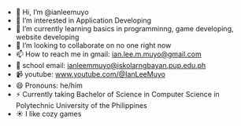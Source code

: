 - 👋 Hi, I’m @ianleemuyo
- 👀 I’m interested in Application Developing
- 🌱 I’m currently learning basics in programminng, game developing, website developing
- 💞️ I’m looking to collaborate on no one right now
- 📫 How to reach me in gmail: ian.lee.m.muyo@gmail.com
- 💼 school email: ianleemmuyo@iskolarngbayan.pup.edu.ph
- 📹 youtube: www.youtube.com/@IanLeeMuyo
- 😄 Pronouns: he/him
- ⚡ Currently taking Bachelor of Science in Computer Science in Polytechnic University of the Philippines
- ☀️ I like cozy games
